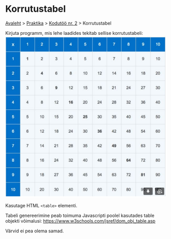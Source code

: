 # Korrutustabel
[Avaleht](../../../README.md) > [Praktika](../../README.md) > [Kodutöö nr. 2](../README.md) > Korrutustabel

Kirjuta programm, mis lehe laadides tekitab sellise korrutustabeli:  
![korrutustabel](./Korrutustabel.png)  

Kasutage HTML `<table>` elementi.

Tabeli genereerimine peab toimuma Javascripti poolel kasutades table objekti võimalusi: 
https://www.w3schools.com/jsref/dom_obj_table.asp  

Värvid ei pea olema samad.
